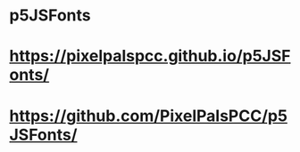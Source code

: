 # p5JSFonts

# https://pixelpalspcc.github.io/p5JSFonts/

# https://github.com/PixelPalsPCC/p5JSFonts/
